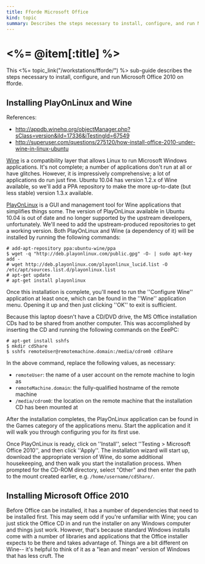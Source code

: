 ```yaml
--- 
title: Fforde Microsoft Office
kind: topic
summary: Describes the steps necessary to install, configure, and run Microsoft Office on fforde.
---
```


# <%= @item[:title] %>

This <%= topic_link("/workstations/fforde/") %> sub-guide describes the steps necessary to install, configure, and run Microsoft Office 2010 on fforde.


## Installing PlayOnLinux and Wine

References:

* <http://appdb.winehq.org/objectManager.php?sClass=version&iId=17336&iTestingId=67549>
* <http://superuser.com/questions/275120/how-install-office-2010-under-wine-in-linux-ubuntu>

[Wine](http://www.winehq.org/) is a compatibility layer that allows Linux to run Microsoft Windows applications. It's not complete; a number of applications don't run at all or have glitches. However, it is impressively comprehensive; a lot of applications do run just fine. Ubuntu 10.04 has version 1.2.x of Wine available, so we'll add a PPA repository to make the more up-to-date (but less stable) version 1.3.x available.

[PlayOnLinux](http://www.playonlinux.com/) is a GUI and management tool for Wine applications that simplifies things some. The version of PlayOnLinux available in Ubuntu 10.04 is out of date and no longer supported by the upstream developers, unfortunately. We'll need to add the upstream-produced repositories to get a working version. Both PlayOnLinux and Wine (a dependency of it) will be installed by running the following commands:

<pre><code># add-apt-repository ppa:ubuntu-wine/ppa
$ wget -q "http://deb.playonlinux.com/public.gpg" -O- | sudo apt-key add -
# wget http://deb.playonlinux.com/playonlinux_lucid.list -O /etc/apt/sources.list.d/playonlinux.list
# apt-get update
# apt-get install playonlinux
</code></pre>

Once this installation is complete, you'll need to run the ''Configure Wine'' application at least once, which can be found in the ''Wine'' application menu. Opening it up and then just clicking ''OK'' to exit is sufficient.

Because this laptop doesn't have a CD/DVD drive, the MS Office installation CDs had to be shared from another computer. This was accomplished by inserting the CD and running the following commands on the EeePC:

<pre><code># apt-get install sshfs
$ mkdir cdShare
$ sshfs remoteUser@remotemachine.domain:/media/cdrom0 cdShare
</code></pre>

In the above command, replace the following values, as necessary:

* `remoteUser`: the name of a user account on the remote machine to login as
* `remoteMachine.domain`: the fully-qualified hostname of the remote machine
* `/media/cdrom0`: the location on the remote machine that the installation CD has been mounted at

After the installation completes, the PlayOnLinux application can be found in the Games category of the applications menu. Start the application and it will walk you through configuring you for its first use.

Once PlayOnLinux is ready, click on ''Install'', select ''Testing > Microsoft Office 2010'', and then click ''Apply''. The installation wizard will start up, download the appropriate version of Wine, do some additional housekeeping, and then walk you start the installation process. When prompted for the CD-ROM directory, select "Other" and then enter the path to the mount created earlier, e.g. `/home/username/cdShare/`.



## Installing Microsoft Office 2010

Before Office can be installed, it has a number of dependencies that need to be installed first. This may seem odd if you're unfamiliar with Wine; you can just stick the Office CD in and run the installer on any Windows computer and things just work. However, that's because standard Windows installs come with a number of libraries and applications that the Office installer expects to be there and takes advantage of. Things are a bit different on Wine-- it's helpful to think of it as a "lean and mean" version of Windows that has less cruft. The 

